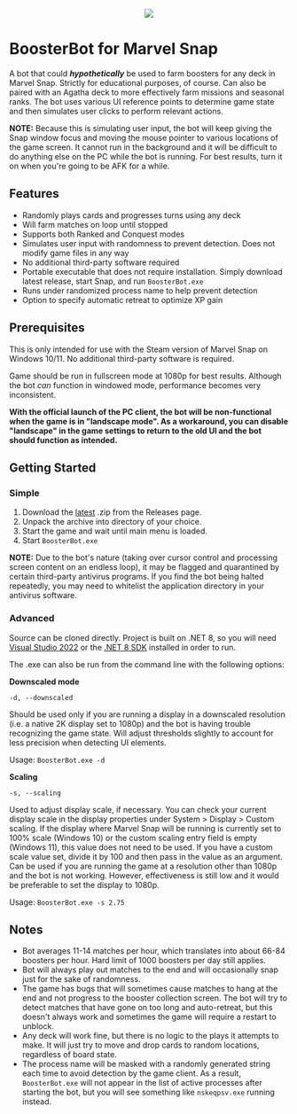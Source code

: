 <p align="center">
 <img src="https://github.com/little-fort/booster-bot/assets/39720285/3fd898fc-9f52-4e6c-8045-ffd6ee7ae456" />
</p>

# BoosterBot for Marvel Snap
A bot that could ***hypothetically*** be used to farm boosters for any deck in Marvel Snap. Strictly for educational purposes, of course. Can also be paired with an Agatha deck to more effectively farm missions and seasonal ranks. The bot uses various UI reference points to determine game state and then simulates user clicks to perform relevant actions.

**NOTE:** Because this is simulating user input, the bot will keep giving the Snap window focus and moving the mouse pointer to various locations of the game screen. It cannot run in the background and it will be difficult to do anything else on the PC while the bot is running. For best results, turn it on when you're going to be AFK for a while.

## Features

- Randomly plays cards and progresses turns using any deck
- Will farm matches on loop until stopped
- Supports both Ranked and Conquest modes
- Simulates user input with randomness to prevent detection. Does not modify game files in any way
- No additional third-party software required 
- Portable executable that does not require installation. Simply download latest release, start Snap, and run `BoosterBot.exe`
- Runs under randomized process name to help prevent detection
- Option to specify automatic retreat to optimize XP gain

## Prerequisites

This is only intended for use with the Steam version of Marvel Snap on Windows 10/11. No additional third-party software is required.

Game should be run in fullscreen mode at 1080p for best results. Although the bot *can* function in windowed mode, performance becomes very inconsistent. 

**With the official launch of the PC client, the bot will be non-functional when the game is in "landscape mode". As a workaround, you can disable "landscape" in the game settings to return to the old UI and the bot should function as intended.**

## Getting Started

### Simple

1. Download the [latest](https://github.com/little-fort/booster-bot/releases/latest) .zip from the Releases page.
2. Unpack the archive into directory of your choice. 
3. Start the game and wait until main menu is loaded.
4. Start `BoosterBot.exe`

**NOTE:** Due to the bot's nature (taking over cursor control and processing screen content on an endless loop), it may be flagged and quarantined by certain third-party antivirus programs. If you find the bot being halted repeatedly, you may need to whitelist the application directory in your antivirus software.

### Advanced

Source can be cloned directly. Project is built on .NET 8, so you will need [Visual Studio 2022](https://visualstudio.microsoft.com/downloads/) or the [.NET 8 SDK](https://dotnet.microsoft.com/en-us/download/dotnet/8.0) installed in order to run.

The .exe can also be run from the command line with the following options:

**Downscaled mode**

`-d, --downscaled`

Should be used only if you are running a display in a downscaled resolution (i.e. a native 2K display set to 1080p) and the bot is having trouble recognizing the game state. Will adjust thresholds slightly to account for less precision when detecting UI elements.

Usage: `BoosterBot.exe -d`

**Scaling** 

`-s, --scaling`

Used to adjust display scale, if necessary. You can check your current display scale in the display properties under System > Display > Custom scaling. If the display where Marvel Snap will be running is currently set to 100% scale (Windows 10) or the custom scaling entry field is empty (Windows 11), this value does not need to be used. If you have a custom scale value set, divide it by 100 and then pass in the value as an argument. Can be used if you are running the game at a resolution other than 1080p and the bot is not working. However, effectiveness is still low and it would be preferable to set the display to 1080p.

Usage: `BoosterBot.exe -s 2.75`

## Notes

- Bot averages 11-14 matches per hour, which translates into about 66-84 boosters per hour. Hard limit of 1000 boosters per day still applies.
- Bot will always play out matches to the end and will occasionally snap just for the sake of randomness.
- The game has bugs that will sometimes cause matches to hang at the end and not progress to the booster collection screen. The bot will try to detect matches that have gone on too long and auto-retreat, but this doesn't always work and sometimes the game will require a restart to unblock.
- Any deck will work fine, but there is no logic to the plays it attempts to make. It will just try to move and drop cards to random locations, regardless of board state.
- The process name will be masked with a randomly generated string each time to avoid detection by the game client. As a result, `BoosterBot.exe` will not appear in the list of active processes after starting the bot, but you will see something like `nskeqpsv.exe` running instead.

